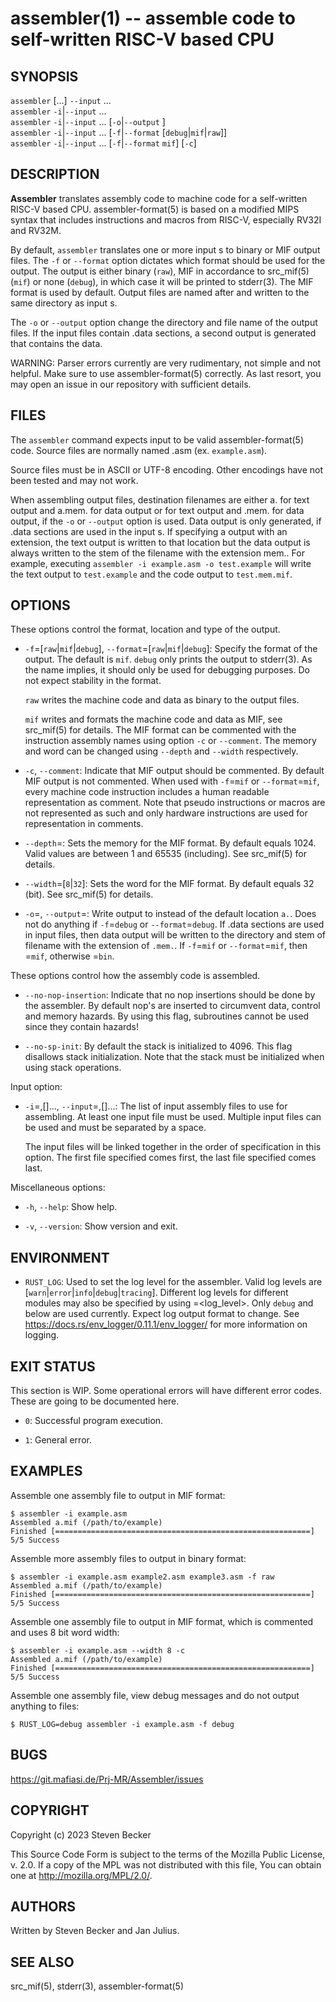 assembler(1) -- assemble code to self-written RISC-V based CPU
==============================================================

<!-- THIS IS A .RONN FILE -->

## SYNOPSIS

`assembler` [<OPTIONS>...] `--input` <file>...<br>
`assembler` `-i`|`--input` <file>...<br>
`assembler` `-i`|`--input` <file>... [`-o`|`--output` <file>]<br>
`assembler` `-i`|`--input` <file>... [`-f`|`--format` [`debug`|`mif`|`raw`]]
<br>
`assembler` `-i`|`--input` <file>... [`-f`|`--format` `mif`] [`-c`]

## DESCRIPTION

**Assembler** translates assembly code to machine code for a self-written
RISC-V based CPU. assembler-format(5) is based on a modified MIPS syntax that
includes instructions and macros from RISC-V, especially RV32I and RV32M.

By default, `assembler` translates one or more input <file>s to binary or MIF
output files. The `-f` or `--format` option dictates which format should be
used for the output. The output is either binary (`raw`), MIF in accordance to
src_mif(5) (`mif`) or none (`debug`), in which case it will be printed to
stderr(3). The MIF format is used by default. Output files are named after and
written to the same directory as input <file>s.

The `-o` or `--output` option change the directory and file name of the output
files. If the input files contain .data sections, a second output <file> is
generated that contains the data.

WARNING: Parser errors currently are very rudimentary, not simple and not
helpful. Make sure to use assembler-format(5) correctly. As last resort, you
may open an issue in our repository with sufficient details.

## FILES

The `assembler` command expects input to be valid assembler-format(5) code.
Source files are normally named <name>.asm (ex. `example.asm`).

Source files must be in ASCII or UTF-8 encoding. Other encodings have not been
tested and may not work.

When assembling output files, destination filenames are either a.<ext> for text
output and a.mem.<ext> for data output or <name> for text output and
<name>.mem.<ext> for data output, if the `-o` or `--output` option is used.
Data output is only generated, if .data sections are used in the input <file>s.
If specifying a output with an extension, the text output is written to that
location but the data output is always written to the stem of the filename with
the extension mem.<ext>. For example, executing
`assembler -i example.asm -o test.example` will write the text output to
`test.example` and the code output to `test.mem.mif`.

## OPTIONS

These options control the format, location and type of the output.

  * `-f`=[`raw`|`mif`|`debug`], `--format`=[`raw`|`mif`|`debug`]:
    Specify the format of the output. The default is `mif`. `debug` only prints
    the output to stderr(3). As the name implies, it should only be used for
    debugging purposes. Do not expect stability in the format.

    `raw` writes the machine code and data as binary to the output files.

    `mif` writes and formats the machine code and data as MIF, see src_mif(5)
    for details. The MIF format can be commented with the instruction assembly
    names using option `-c` or `--comment`. The memory <depth> and word <width> can
    be changed using `--depth` and `--width` respectively.

  * `-c`, `--comment`:
    Indicate that MIF output should be commented. By default MIF output is not
    commented. When used with `-f`=`mif` or `--format`=`mif`, every machine
    code instruction includes a human readable representation as comment. Note
    that pseudo instructions or macros are not represented as such and only
    hardware instructions are used for representation in comments.

  * `--depth`=<depth>:
    Sets the memory <depth> for the MIF format. By default <depth> equals 1024.
    Valid values are between 1 and 65535 (including). See src_mif(5) for
    details.

  * `--width`=[`8`|`32`]:
    Sets the word <width> for the MIF format. By default <width> equals 32
    (bit). See src_mif(5) for details.

  * `-o`=<file>, `--output`=<file>:
    Write output to <file> instead of the default location `a.`<ext>. Does not
    do anything if `-f`=`debug` or `--format`=`debug`. If .data sections are
    used in input files, then data output will be written to the directory and
    stem of filename with the extension of `.mem.`<ext>. If `-f`=`mif` or
    `--format`=`mif`, then <ext>=`mif`, otherwise <ext>=`bin`.

These options control how the assembly code is assembled.

  * `--no-nop-insertion`:
    Indicate that no nop insertions should be done by the assembler. By default
    nop's are inserted to circumvent data, control and memory hazards. By using
    this flag, subroutines cannot be used since they contain hazards!

  * `--no-sp-init`:
    By default the stack is initialized to 4096. This flag disallows stack
    initialization. Note that the stack must be initialized when using stack
    operations.

Input option:

  * `-i`=<file>,[<file>]..., `--input`=<file>,[<file>]...:
    The list of input assembly files to use for assembling. At least one input
    file must be used. Multiple input files can be used and must be separated
    by a space.

    The input files will be linked together in the order of specification in
    this option. The first file specified comes first, the last file
    specified comes last.

Miscellaneous options:

  * `-h`, `--help`:
    Show help.

  * `-v`, `--version`:
    Show version and exit.

## ENVIRONMENT

  * `RUST_LOG`:
    Used to set the log level for the assembler. Valid log levels are
    [`warn`|`error`|`info`|`debug`|`tracing`]. Different log levels for
    different modules may also be specified by using <module>=<log_level>.
    Only `debug` and below are used currently. Expect log output format to
    change. See <https://docs.rs/env_logger/0.11.1/env_logger/> for more
    information on logging.

## EXIT STATUS

This section is WIP. Some operational errors will have different error codes.
These are going to be documented here.

  * `0`:
    Successful program execution.

  * `1`:
    General error.

## EXAMPLES

Assemble one assembly file to output in MIF format:

    $ assembler -i example.asm
    Assembled a.mif (/path/to/example)
    Finished [=========================================================] 5/5 Success

Assemble more assembly files to output in binary format:

    $ assembler -i example.asm example2.asm example3.asm -f raw
    Assembled a.mif (/path/to/example)
    Finished [=========================================================] 5/5 Success

Assemble one assembly file to output in MIF format, which is commented and uses
8 bit word width:

    $ assembler -i example.asm --width 8 -c
    Assembled a.mif (/path/to/example)
    Finished [=========================================================] 5/5 Success

Assemble one assembly file, view debug messages and do not output anything to
files:

    $ RUST_LOG=debug assembler -i example.asm -f debug

## BUGS

<https://git.mafiasi.de/Prj-MR/Assembler/issues>

## COPYRIGHT

Copyright (c) 2023 Steven Becker

This Source Code Form is subject to the terms of the Mozilla Public License,
v. 2.0. If a copy of the MPL was not distributed with this file, You can
obtain one at <http://mozilla.org/MPL/2.0/>.

## AUTHORS

Written by Steven Becker and Jan Julius.

## SEE ALSO

src_mif(5), stderr(3), assembler-format(5)
